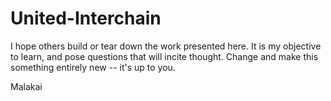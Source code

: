 # United-Interchain

I hope others build or tear down the work presented here. It is my objective to learn, and pose questions that will incite thought. Change and make this something entirely new -- it's up to you. 

Malakai